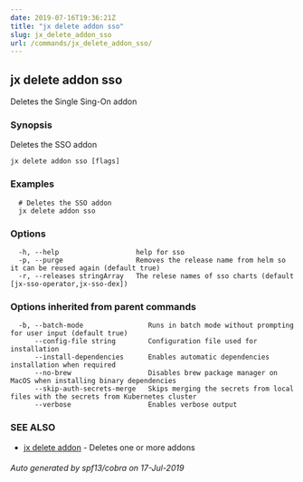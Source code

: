 ```yaml
---
date: 2019-07-16T19:36:21Z
title: "jx delete addon sso"
slug: jx_delete_addon_sso
url: /commands/jx_delete_addon_sso/
---
```

## jx delete addon sso

Deletes the Single Sing-On addon

### Synopsis

Deletes the SSO addon

```
jx delete addon sso [flags]
```

### Examples

```
  # Deletes the SSO addon
  jx delete addon sso
```

### Options

```
  -h, --help                   help for sso
  -p, --purge                  Removes the release name from helm so it can be reused again (default true)
  -r, --releases stringArray   The relese names of sso charts (default [jx-sso-operator,jx-sso-dex])
```

### Options inherited from parent commands

```
  -b, --batch-mode                Runs in batch mode without prompting for user input (default true)
      --config-file string        Configuration file used for installation
      --install-dependencies      Enables automatic dependencies installation when required
      --no-brew                   Disables brew package manager on MacOS when installing binary dependencies
      --skip-auth-secrets-merge   Skips merging the secrets from local files with the secrets from Kubernetes cluster
      --verbose                   Enables verbose output
```

### SEE ALSO

* [jx delete addon](/commands/jx_delete_addon/)	 - Deletes one or more addons

###### Auto generated by spf13/cobra on 17-Jul-2019
